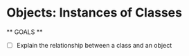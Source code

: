 # Objects: Instances of Classes

** GOALS **
- [ ] Explain the relationship between a class and an object

